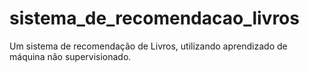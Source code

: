 # sistema_de_recomendacao_livros
Um sistema de recomendação de Livros, utilizando aprendizado de máquina não supervisionado. 
